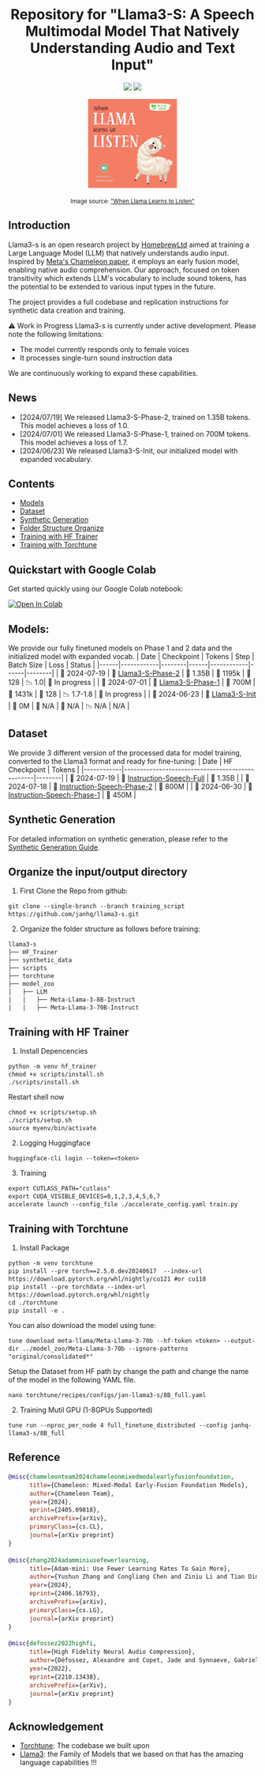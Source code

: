 <div align="center">

# Repository for "Llama3-S: A Speech Multimodal Model That Natively Understanding Audio and Text Input"
<a href='https://huggingface.co/collections/homebrew-research/llama3-s-669df2139f0576abc6eb7405'><img src='https://img.shields.io/badge/%F0%9F%A4%97%20Hugging%20Face-Models-blue'></a>
<a href='https://huggingface.co/collections/homebrew-research/llama3-s-669df2139f0576abc6eb7405'><img src='https://img.shields.io/badge/%F0%9F%A4%97%20Hugging%20Face-Data-green'></a>

  <img src="images/llama-listen.jpg" width="180"/>
  <p><small>Image source: <a href="https://www.amazon.co.uk/When-Llama-Learns-Listen-Feelings/dp/1839237988">"When Llama Learns to Listen"</a></small></p>
</div>

## Introduction
Llama3-s is an open research project by [HomebrewLtd](https://homebrew.ltd/) aimed at training a Large Language Model (LLM) that natively understands audio input. Inspired by [Meta's Chameleon paper](https://arxiv.org/abs/2405.09818), it employs an early fusion model, enabling native audio comprehension. Our approach, focused on token transitivity which extends LLM's vocabulary to include sound tokens, has the potential to be extended to various input types in the future.

The project provides a full codebase and replication instructions for synthetic data creation and training.

⚠️ Work in Progress
Llama3-s is currently under active development. Please note the following limitations:

- The model currently responds only to female voices
- It processes single-turn sound instruction data

We are continuously working to expand these capabilities.

## News
- [2024/07/19] We released Llama3-S-Phase-2, trained on 1.35B tokens. This model achieves a loss of 1.0.
- [2024/07/01] We released Llama3-S-Phase-1, trained on 700M tokens. This model achieves a loss of 1.7.
- [2024/06/23] We released Llama3-S-Init, our initialized model with expanded vocabulary.

## Contents
- [Models](#models)
- [Dataset](#dataset)
- [Synthetic Generation](#https://github.com/janhq/llama3-s/blob/main/synthetic_data/README.md)
- [Folder Structure Organize](#organize-the-inputoutput-directory)
- [Training with HF Trainer](#training-with-hf-trainer)
- [Training with Torchtune](#training-with-torchtune)

## Quickstart with Google Colab

Get started quickly using our Google Colab notebook:

[![Open In Colab](https://colab.research.google.com/assets/colab-badge.svg)](https://colab.research.google.com/drive/1VW_saWuNnOrl_nYCVksqqHpJmPQsyOOM?usp=sharing)


## Models:

We provide our fully finetuned models on Phase 1 and 2 data and the initialized model with expanded vocab.
| Date | Checkpoint | Tokens | Step | Batch Size | Loss | Status |
|------|------------|--------|------|------------|------|--------|
| 📅 2024-07-19 | 🔗 [Llama3-S-Phase-2](https://huggingface.co/homebrew-research/llama3-s-0719) | 🔢 1.35B | 🔄 1195k | 💼 128 | 📉 1.0| 🚧 In progress |
| 📅 2024-07-01 | 🔗 [Llama3-S-Phase-1](https://huggingface.co/homebrew-research/llama3-s-0708) | 🔢 700M | 🔄 1431k | 💼 128 | 📉 1.7-1.8  | 🚧 In progress |
| 📅 2024-06-23 | 🔗 [Llama3-S-Init](https://huggingface.co/homebrew-research/llama3-s-init) | 🔢 0M | 🔄 N/A | 💼 N/A | 📉 N/A | N/A |

## Dataset

We provide 3 different version of the processed data for model training, converted to the Llama3 format and ready for fine-tuning:
| Date       | HF Checkpoint                                   | Tokens | 
|------------|-------------------------------------------------|--------|
| 📅 2024-07-19 | 🔗 [Instruction-Speech-Full](https://huggingface.co/homebrew-research) | 🔢 1.35B | 
| 📅 2024-07-18 | 🔗 [Instruction-Speech-Phase-2](https://huggingface.co/datasets/homebrew-research/instruction-speech-v1.5) | 🔢 800M |
| 📅 2024-06-30 | 🔗 [Instruction-Speech-Phase-1](https://huggingface.co/datasets/homebrew-research/instruction-speech-v1) | 🔢 450M |

## Synthetic Generation

For detailed information on synthetic generation, please refer to the [Synthetic Generation Guide](synthetic_data/README.md).
## Organize the input/output directory 
1. First Clone the Repo from github:
```
git clone --single-branch --branch training_script https://github.com/janhq/llama3-s.git
```
2. Organize the folder structure as follows before training:
```
llama3-s
├── HF_Trainer
├── synthetic_data
├── scripts
├── torchtune
├── model_zoo
│   ├── LLM
│   │   ├── Meta-Llama-3-8B-Instruct
│   │   ├── Meta-Llama-3-70B-Instruct

```
## Training with HF Trainer
1. Install Depencencies
```
python -m venv hf_trainer
chmod +x scripts/install.sh
./scripts/install.sh
```
Restart shell now
```
chmod +x scripts/setup.sh
./scripts/setup.sh
source myenv/bin/activate
```
2. Logging Huggingface
```
huggingface-cli login --token=<token>
```
3. Training
```
export CUTLASS_PATH="cutlass"
export CUDA_VISIBLE_DEVICES=0,1,2,3,4,5,6,7
accelerate launch --config_file ./accelerate_config.yaml train.py 
```
## Training with Torchtune
1. Install Package
```
python -m venv torchtune
pip install --pre torch==2.5.0.dev20240617  --index-url https://download.pytorch.org/whl/nightly/cu121 #or cu118
pip install --pre torchdata --index-url https://download.pytorch.org/whl/nightly
cd ./torchtune
pip install -e .
```
You can also download the model using tune:
```
tune download meta-llama/Meta-Llama-3-70b --hf-token <token> --output-dir ../model_zoo/Meta-Llama-3-70b --ignore-patterns "original/consolidated*"
```
Setup the Dataset from HF path by change the path and change the name of the model in the following YAML file.
```
nano torchtune/recipes/configs/jan-llama3-s/8B_full.yaml
```

2. Training Mutil GPU (1-8GPUs Supported)
```
tune run --nproc_per_node 4 full_finetune_distributed --config janhq-llama3-s/8B_full
```
## Reference
```bibtex
@misc{chameleonteam2024chameleonmixedmodalearlyfusionfoundation,
      title={Chameleon: Mixed-Modal Early-Fusion Foundation Models}, 
      author={Chameleon Team},
      year={2024},
      eprint={2405.09818},
      archivePrefix={arXiv},
      primaryClass={cs.CL},
      journal={arXiv preprint}
}

@misc{zhang2024adamminiusefewerlearning,
      title={Adam-mini: Use Fewer Learning Rates To Gain More}, 
      author={Yushun Zhang and Congliang Chen and Ziniu Li and Tian Ding and Chenwei Wu and Yinyu Ye and Zhi-Quan Luo and Ruoyu Sun},
      year={2024},
      eprint={2406.16793},
      archivePrefix={arXiv},
      primaryClass={cs.LG},
      journal={arXiv preprint}
}

@misc{defossez2022highfi,
      title={High Fidelity Neural Audio Compression},
      author={Défossez, Alexandre and Copet, Jade and Synnaeve, Gabriel and Adi, Yossi},
      year={2022},
      eprint={2210.13438},
      archivePrefix={arXiv},
      journal={arXiv preprint}
}
```
## Acknowledgement

- [Torchtune](https://github.com/pytorch/torchtune): The codebase we built upon
- [Llama3](https://huggingface.co/collections/meta-llama/meta-llama-3-66214712577ca38149ebb2b6): the Family of Models that we based on that has the amazing language capabilities !!!
